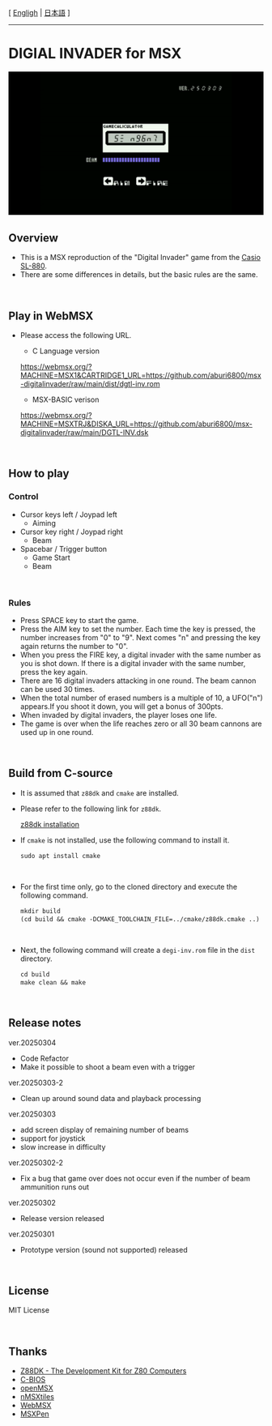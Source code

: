 [ [Engligh](README.md) | [日本語](README.ja.md) ]

---
# DIGIAL INVADER for MSX

<img src="image/01.png">

<br>

## Overview

- This is a MSX reproduction of the "Digital Invader" game from the [Casio SL-880](https://www.casio.com/jp/basic-calculators/product.SL-880/).
- There are some differences in details, but the basic rules are the same.

<br>

## Play in WebMSX

- Please access the following URL.

    - C Language version

    https://webmsx.org/?MACHINE=MSX1&CARTRIDGE1_URL=https://github.com/aburi6800/msx-digitalinvader/raw/main/dist/dgtl-inv.rom

    - MSX-BASIC verison

    https://webmsx.org/?MACHINE=MSXTRJ&DISKA_URL=https://github.com/aburi6800/msx-digitalinvader/raw/main/DGTL-INV.dsk

<br>

## How to play

### Control

- Cursor keys left / Joypad left
    - Aiming
- Cursor key right / Joypad right
    - Beam
- Spacebar / Trigger button
    - Game Start
    - Beam

<br>

### Rules

- Press SPACE key to start the game.
- Press the AIM key to set the number. Each time the key is pressed, the number increases from "0" to "9". Next comes "n" and pressing the key again returns the number to "0".
- When you press the FIRE key, a digital invader with the same number as you is shot down. If there is a digital invader with the same number, press the key again.
- There are 16 digital invaders attacking in one round. The beam cannon can be used 30 times.
- When the total number of erased numbers is a multiple of 10, a UFO("n") appears.If you shoot it down, you will get a bonus of 300pts.
- When invaded by digital invaders, the player loses one life.
- The game is over when the life reaches zero or all 30 beam cannons are used up in one round.

<br>

## Build from C-source

- It is assumed that `z88dk` and `cmake` are installed.
- Please refer to the following link for `z88dk`.

    [z88dk installation](https://github.com/z88dk/z88dk/wiki/installation)

- If `cmake` is not installed, use the following command to install it.
    ```
    sudo apt install cmake
    ```

<br>

- For the first time only, go to the cloned directory and execute the following command.
    ```
    mkdir build
    (cd build && cmake -DCMAKE_TOOLCHAIN_FILE=../cmake/z88dk.cmake ..)
    ```

<br>

- Next, the following command will create a `degi-inv.rom` file in the `dist` directory.
    ```
    cd build
    make clean && make
    ```

<br>

## Release notes

ver.20250304
- Code Refactor
- Make it possible to shoot a beam even with a trigger

ver.20250303-2
- Clean up around sound data and playback processing

ver.20250303
- add screen display of remaining number of beams
- support for joystick
- slow increase in difficulty

ver.20250302-2
- Fix a bug that game over does not occur even if the number of beam ammunition runs out

ver.20250302
- Release version released

ver.20250301
- Prototype version (sound not supported) released

<br>

## License

MIT License

<br>

## Thanks

- [Z88DK - The Development Kit for Z80 Computers](https://github.com/z88dk/z88dk)
- [C-BIOS](http://cbios.sourceforge.net/)
- [openMSX](https://openmsx.org/)
- [nMSXtiles](https://github.com/pipagerardo/nMSXtiles)
- [WebMSX](https://github.com/ppeccin/WebMSX)
- [MSXPen](https://msxpen.com/)

